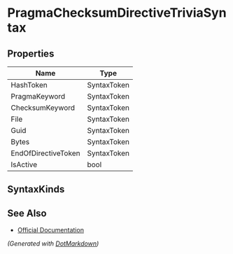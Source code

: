 # PragmaChecksumDirectiveTriviaSyntax

## Properties

| Name                | Type        |
| ------------------- | ----------- |
| HashToken           | SyntaxToken |
| PragmaKeyword       | SyntaxToken |
| ChecksumKeyword     | SyntaxToken |
| File                | SyntaxToken |
| Guid                | SyntaxToken |
| Bytes               | SyntaxToken |
| EndOfDirectiveToken | SyntaxToken |
| IsActive            | bool        |

## SyntaxKinds

## See Also

* [Official Documentation](https://docs.microsoft.com/en-us/dotnet/api/microsoft.codeanalysis.csharp.syntax.pragmachecksumdirectivetriviasyntax)


*\(Generated with [DotMarkdown](http://github.com/JosefPihrt/DotMarkdown)\)*
